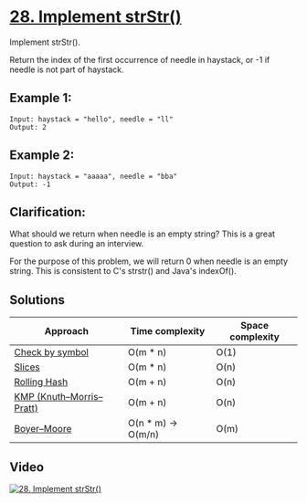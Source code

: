 # [28. Implement strStr()](https://leetcode.com/problems/implement-strstr/)

Implement strStr().

Return the index of the first occurrence of needle in haystack, or -1 if needle is not part of haystack.

## Example 1:

```
Input: haystack = "hello", needle = "ll"
Output: 2
```

## Example 2:

```
Input: haystack = "aaaaa", needle = "bba"
Output: -1
```

## Clarification:

What should we return when needle is an empty string? This is a great question to ask during an interview.

For the purpose of this problem, we will return 0 when needle is an empty string. This is consistent to C's strstr() and Java's indexOf().

## Solutions

|   Approach  | Time complexity | Space complexity |
|-------------|-----------------|------------------|
| [Check by symbol](solution1.md) | O(m * n) | O(1) |
| [Slices](solution2.md) | O(m * n) | O(n) |
| [Rolling Hash](solution3.md) | O(m + n) | O(n) |
| [KMP (Knuth–Morris–Pratt)](solution4.md) | O(m + n) | O(n) |
| [Boyer–Moore](solution5.md) | O(n * m) -> O(m/n) | O(m) |

## Video

[![28. Implement strStr()](http://img.youtube.com/vi/hi8o_4BPDAU/0.jpg)](http://www.youtube.com/watch?v=hi8o_4BPDAU&list=PL9YvZlrMIj4msDfX2rTsl4hwETiKiwsy3 "28. Implement strStr()")
